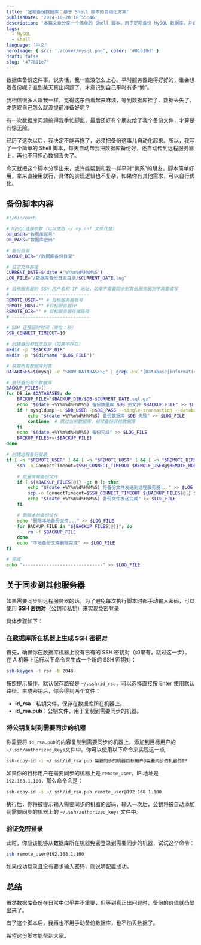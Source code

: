 ```yaml
---
title: '定期备份数据库：基于 Shell 脚本的自动化方案'
publishDate: '2024-10-20 18:55:46'
description: '本篇文章分享一个简单的 Shell 脚本，用于定期备份 MySQL 数据库，并自动将备份传输到远程服务器，帮助防止数据丢失'
tags:
  - MySQL
  - Shell
language: '中文'
heroImage: { src: './cover/mysql.png', color: '#01618d' }
draft: false
slug: '477811e7'
---
```


数据库备份这件事，说实话，我一直没怎么上心。平时服务器跑得好好的，谁会想着备份呢？直到某天真出问题了，才意识到自己平时有多“懒”。

我相信很多人跟我一样，觉得这东西看起来麻烦，等到数据库挂了、数据丢失了，才感叹自己怎么就没提前准备好呢？

有一次数据库问题搞得我手忙脚乱，最后还好有个朋友给了我个备份文件，才算是有惊无险。

经历了这次以后，我决定不能再拖了，必须把备份这事儿自动化起来。所以，我写了一个简单的 Shell 脚本，每天自动帮我把数据库备份好，还自动传到远程服务器上，再也不用担心数据丢失了。

今天就把这个脚本分享出来，或许能帮到和我一样平时“佛系”的朋友。脚本简单好用，拿来直接用就行，具体的实现逻辑也不复杂，如果你有其他需求，可以自行优化。

## 备份脚本内容

```bash
#!/bin/bash

# MySQL连接参数（可以使用 ~/.my.cnf 文件代替）
DB_USER="数据库账号"
DB_PASS="数据库密码"

# 备份目录
BACKUP_DIR="/数据库备份目录"

# 日志文件路径
CURRENT_DATE=$(date +'%Y%m%d%H%M%S')
LOG_FILE="/数据库备份日志目录/$CURRENT_DATE.log"

# 目标服务器的 SSH 用户名和 IP 地址，如果不需要同步到其他服务器则不需要填写
# -----------------------------
REMOTE_USER="" # 目标服务器账号
REMOTE_HOST="" #目标服务器IP
REMOTE_DIR="" # 目标服务器存储路径
# -----------------------------

# SSH 连接超时时间（单位：秒）
SSH_CONNECT_TIMEOUT=10

# 创建备份和日志目录（如果不存在）
mkdir -p "$BACKUP_DIR"
mkdir -p "$(dirname "$LOG_FILE")"

# 获取所有数据库列表
DATABASES=$(mysql -e "SHOW DATABASES;" | grep -Ev "(Database|information_schema|performance_schema|mysql)")

# 循环备份每个数据库
BACKUP_FILES=()
for DB in $DATABASES; do
    BACKUP_FILE="$BACKUP_DIR/$DB-$CURRENT_DATE.sql.gz"
    echo "$(date +%Y%m%d%H%M%S) 备份数据库 $DB 到文件 $BACKUP_FILE" >> $LOG_FILE
    if ! mysqldump -u $DB_USER -p$DB_PASS --single-transaction --databases $DB | gzip > $BACKUP_FILE; then
        echo "$(date +%Y%m%d%H%M%S) 备份数据库 $DB 失败" >> $LOG_FILE
        continue  # 跳过当前数据库，继续备份其他数据库
    fi
    echo "$(date +%Y%m%d%H%M%S) 备份完成" >> $LOG_FILE
    BACKUP_FILES+=($BACKUP_FILE)
done

# 创建远程备份目录
if [ -n "$REMOTE_USER" ] && [ -n "$REMOTE_HOST" ] && [ -n "$REMOTE_DIR" ]; then
    ssh -o ConnectTimeout=$SSH_CONNECT_TIMEOUT $REMOTE_USER@$REMOTE_HOST "mkdir -p $REMOTE_DIR"

    # 批量传输备份文件
    if [ ${#BACKUP_FILES[@]} -gt 0 ]; then
        echo "$(date +%Y%m%d%H%M%S) 将备份文件发送到远程服务器..." >> $LOG_FILE
        scp -o ConnectTimeout=$SSH_CONNECT_TIMEOUT ${BACKUP_FILES[@]} $REMOTE_USER@$REMOTE_HOST:$REMOTE_DIR
        echo "$(date +%Y%m%d%H%M%S) 备份文件发送完成" >> $LOG_FILE
    fi

    # 删除本地备份文件
    echo "删除本地备份文件..." >> $LOG_FILE
    for BACKUP_FILE in "${BACKUP_FILES[@]}"; do
        rm -f $BACKUP_FILE
    done
    echo "本地备份文件删除完成" >> $LOG_FILE
fi

# 完成
echo "------------------------------" >> $LOG_FILE

```

## 关于同步到其他服务器

如果需要同步到远程服务器的话，为了避免每次执行脚本时都手动输入密码，可以使用 **SSH 密钥对**（公钥和私钥）来实现免密登录

具体步骤如下：

### 在数据库所在机器上生成 SSH 密钥对

首先，确保你在数据库机器上没有已有的 SSH 密钥对（如果有，跳过这一步）。在 A 机器上运行以下命令来生成一个新的 SSH 密钥对：

```bash
ssh-keygen -t rsa -b 2048
```

按照提示操作，默认保存路径是 `~/.ssh/id_rsa`​，可以选择直接按 Enter 使用默认路径。生成密钥后，你会得到两个文件：

- **id_rsa**：私钥文件，保存在数据库所在机器上。
- **id_rsa.pub**：公钥文件，用于复制到需要同步的机器。

### 将公钥复制到需要同步的机器

你需要将 `id_rsa.pub`​ 的内容复制到需要同步的机器上，添加到目标用户的 `~/.ssh/authorized_keys`​ 文件中。你可以使用以下命令来实现这一点：

```bash
ssh-copy-id -i ~/.ssh/id_rsa.pub 需要同步的机器目标用户@需要同步的机器的IP
```

如果你的目标用户在需要同步的机器上是 `remote_user`​，IP 地址是 `192.168.1.100`​，那么命令会是：

```bash
ssh-copy-id -i ~/.ssh/id_rsa.pub remote_user@192.168.1.100
```

执行后，你将被提示输入需要同步的机器的密码，输入一次后，公钥将被自动添加到需要同步的机器上的 `~/.ssh/authorized_keys`​ 文件中。

### 验证免密登录

此时，你应该能够从数据库所在机器免密登录到需要同步的机器，试试这个命令：

```bash
ssh remote_user@192.168.1.100
```

如果成功登录且没有要求输入密码，则说明配置成功。

## 总结

虽然数据库备份在日常中似乎并不重要，但等到真正出问题时，备份的价值就凸显出来了。

有了这个脚本后，我再也不用手动备份数据库，也不怕丢数据了。

希望这份脚本能帮到大家。
